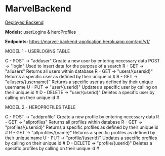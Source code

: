 # MarvelBackend
[Deployed Backend](https://marvel-backend-application.herokuapp.com/)

**Models:**
userLogins & heroProfiles

**Endpoints:**
https://marvel-backend-application.herokuapp.com/api/v1/

MODEL 1 - USERLOGINS TABLE

C - POST ->   "adduser"              Create a new user by entering necessary data
    POST ->   "login"                Used to insert data for the purpose of a search 
R - GET ->    "allusers"             Returns all users within database
R - GET ->    "users/{usersid}"      Returns a specific user as defined by their unique id #
R - GET ->    "allusers/{username}"  Returns a specific user as defined by their unique username
U - PUT ->    "user/{userid}"        Updates a specific user by calling on their unique id #
D - DELETE -> "user/{userid}"        Deletes a specific user by calling on their unique id #


MODEL 2 - HEROPROFILES TABLE

C - POST ->   "addprofile"           Create a new profile by entering necessary data
R - GET ->    "allprofiles"          Returns all profiles within database
R - GET ->    "profiles/{usersid}"   Returns a specific profiles as defined by their unique id #
R - GET ->    "allprofiles/{name}"   Returns a specific profiles as defined by their unique name
U - PUT ->    "profile/{userid}"     Updates a specific profiles by calling on their unique id #
D - DELETE -> "profile/{userid}"     Deletes a specific profiles by calling on their unique id #
